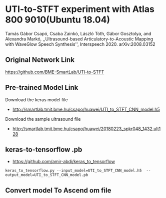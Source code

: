 # UTI-to-STFT experiment with Atlas 800 9010(Ubuntu 18.04)

Tamás Gábor Csapó, Csaba Zainkó, László Tóth, Gábor Gosztolya, and Alexandra Markó, ,,Ultrasound-based Articulatory-to-Acoustic Mapping with WaveGlow Speech Synthesis'', Interspeech 2020. arXiv:2008.03152


## Original Network Link

https://github.com/BME-SmartLab/UTI-to-STFT

## Pre-trained Model Link

Download the keras model file 
- http://smartlab.tmit.bme.hu/csapo/huawei/UTI_to_STFT_CNN_model.h5

Download the sample ultrasound file
- http://smartlab.tmit.bme.hu/csapo/huawei/20180223_spkr048_1432.ult128

## keras-to-tensorflow .pb
- https://github.com/amir-abdi/keras_to_tensorflow

```
keras_to_tensorflow.py --input_model=UTI_to_STFT_CNN_model.h5  --output_model=UTI_to_STFT_CNN_model.pb
```

## Convert model To Ascend om file

